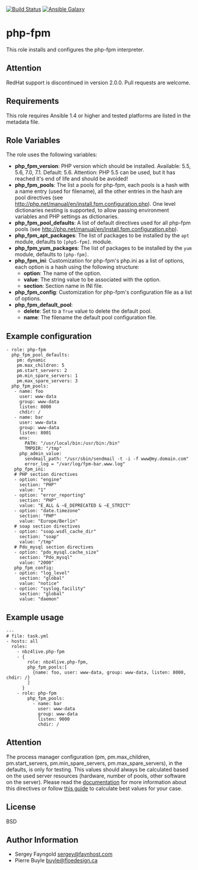 [![Build Status](http://img.shields.io/travis/NBZ4live/ansible-php-fpm.svg?style=flat)](https://travis-ci.org/NBZ4live/ansible-php-fpm) [![Ansible Galaxy](http://img.shields.io/badge/ansible--galaxy-php--fpm-blue.svg?style=flat)](https://galaxy.ansible.com/list#/roles/304)

php-fpm
========

This role installs and configures the php-fpm interpreter.

Attention
---------
RedHat support is discontinued in version 2.0.0.
Pull requests are welcome.

Requirements
------------

This role requires Ansible 1.4 or higher and tested platforms are listed in the metadata file.

Role Variables
--------------

The role uses the following variables:

 - **php_fpm_version**: PHP version which should be installed.
    Available: 5.5, 5.6, 7.0, 7.1. Default: 5.6. Attention: PHP 5.5 can
    be used, but it has reached it's end of life and should be avoided!
 - **php_fpm_pools**: The list a pools for php-fpm, each pools is a hash with
   a name entry (used for filename), all the other entries in the hash are pool
   directives (see http://php.net/manual/en/install.fpm.configuration.php). One
   level dictionaries nesting is supported, to allow passing environment
   variables and PHP settings as dictionaries.
 - **php_fpm_pool_defaults**: A list of default directives used for all php-fpm pools
   (see http://php.net/manual/en/install.fpm.configuration.php).
 - **php_fpm_apt_packages**: The list of packages to be installed by the
  ```apt``` module, defaults to ```[php5-fpm]```.
   module.
 - **php_fpm_yum_packages**: The list of packages to be installed by the
   ```yum``` module, defaults to ```[php-fpm]```.
 - **php_fpm_ini**: Customization for php-fpm's php.ini as a list of options,
   each option is a hash using the following structure:
     - **option**: The name of the option.
     - **value**: The string value to be associated with the option.
     - **section**: Section name in INI file.
 - **php_fpm_config**: Customization for php-fpm's configuration file as a list
   of options.
 - **php_fpm_default_pool**:
     - **delete**: Set to a ```True``` value to delete the default pool.
     - **name**: The filename the default pool configuration file.

Example configuration
--------------

    - role: php-fpm
      php_fpm_pool_defaults:
        pm: dynamic
        pm.max_children: 5
        pm.start_servers: 2
        pm.min_spare_servers: 1
        pm.max_spare_servers: 3
      php_fpm_pools:
       - name: foo
         user: www-data
         group: www-data
         listen: 8000
         chdir: /
       - name: bar
         user: www-data
         group: www-data
         listen: 8001
         env:
           PATH: "/usr/local/bin:/usr/bin:/bin"
           TMPDIR: "/tmp"
         php_admin_value:
           sendmail_path: "/usr/sbin/sendmail -t -i -f www@my.domain.com"
           error_log = "/var/log/fpm-bar.www.log"
       php_fpm_ini:
       # PHP section directives
       - option: "engine"
         section: "PHP"
         value: "1"
       - option: "error_reporting"
         section: "PHP"
         value: "E_ALL & ~E_DEPRECATED & ~E_STRICT"
       - option: "date.timezone"
         section: "PHP"
         value: "Europe/Berlin"
       # soap section directives
       - option: "soap.wsdl_cache_dir"
         section: "soap"
         value: "/tmp"
       # Pdo_mysql section directives
       - option: "pdo_mysql.cache_size"
         section: "Pdo_mysql"
         value: "2000"
       php_fpm_config:
       - option: "log_level"
         section: "global"
         value: "notice"
       - option: "syslog.facility"
         section: "global"
         value: "daemon"

Example usage
-------

    ---
    # file: task.yml
    - hosts: all
      roles:
        - nbz4live.php-fpm
        - {
            role: nbz4live.php-fpm,
            php_fpm_pools:[
              {name: foo, user: www-data, group: www-data, listen: 8000, chdir: /}
            ]
          }
        - role: php-fpm
            php_fpm_pools:
              - name: bar
                user: www-data
                group: www-data
                listen: 9000
                chdir: /

Attention
-------
The process manager configuration (pm, pm.max_children, pm.start_servers, pm.min_spare_servers, pm.max_spare_servers), 
in the defaults, is only for testing. This values should always be calculated based on the used server resources 
(hardware, number of pools, other software on the server).
Please read the [documentation](http://php.net/manual/en/install.fpm.configuration.php#pm) for more information 
about this directives or follow [this guide](http://myshell.co.uk/blog/2012/07/adjusting-child-processes-for-php-fpm-nginx/) 
to calculate best values for your case.

License
-------

BSD

Author Information
------------------

- Sergey Fayngold <sergey@faynhost.com>
- Pierre Buyle <buyle@floedesign.ca>
